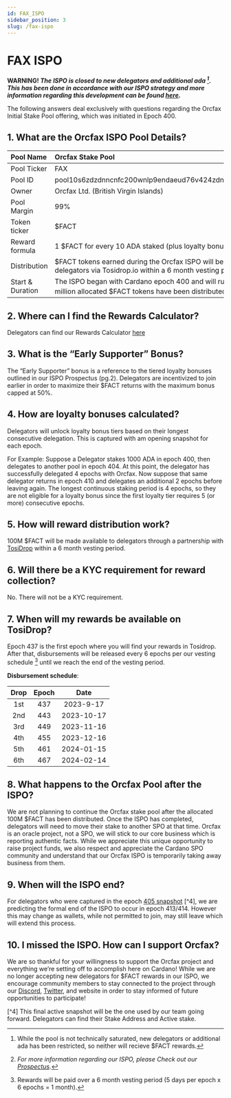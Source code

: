 ```yaml
---
id: FAX_ISPO
sidebar_position: 3
slug: /fax-ispo
---
```


# FAX ISPO
**WARNING! _The ISPO is closed to new delegators and additional ada [^1]. This has been done in accordance with our ISPO strategy and more information regarding this development can be found [here](https://discord.com/channels/918870284331802674/1082742450268942386/1098331279637876806)._**

The following answers deal exclusively with questions regarding the Orcfax Initial Stake Pool offering, which was initiated in Epoch 400.

## 1. What are the Orcfax ISPO Pool Details?

| Pool Name | Orcfax Stake Pool |
| :----------- | :----------- |
| Pool Ticker | FAX |
| Pool ID | pool10s6zdzdnncnfc200wnlp9endaeud76v424zdnurx9askwshm02x |
| Owner | Orcfax Ltd. (British Virgin Islands) |
| Pool Margin | 99% |
| Token ticker | $FACT |
| Reward formula | 1 $FACT for every 10 ADA staked (plus loyalty bonuses per epoch) |
| Distribution | $FACT tokens earned during the Orcfax ISPO will become available to delegators via Tosidrop.io within a 6 month vesting period. |
| Start & Duration | The ISPO began with Cardano epoch 400 and will run until the 100 million allocated $FACT tokens have been distributed [^2]. | 

## 2. Where can I find the Rewards Calculator?

Delegators can find our Rewards Calculator [here](https://rewards.orcfax.io/)

## 3. What is the “Early Supporter” Bonus?

The “Early Supporter” bonus is a reference to the tiered loyalty bonuses outlined in our ISPO Prospectus (pg.2). Delegators are incentivized to join earlier in order to maximize their $FACT returns with the maximum bonus capped at 50%.

## 4. How are loyalty bonuses calculated?

Delegators will unlock loyalty bonus tiers based on their longest consecutive delegation. This is captured with am opening snapshot for each epoch. 
    
For Example: Suppose a Delegator stakes 1000 ADA in epoch 400, then delegates to another pool in epoch 404. At this point, the delegator has successfully delegated 4 epochs with Orcfax. Now suppose that same delegator returns in epoch 410 and delegates an additional 2 epochs before leaving again. The longest continuous staking period is 4 epochs, so they are not eligible for a loyalty bonus since the first loyalty tier requires 5 (or more) consecutive epochs.

## 5. How will reward distribution work?
    
100M $FACT will be made available to delegators through a partnership with [TosiDrop](https://www.tosidrop.io/) within a 6 month vesting period.

## 6. Will there be a KYC requirement for reward collection?

No. There will not be a KYC requirement.

## 7. When will my rewards be available on TosiDrop?
    
Epoch 437 is the first epoch where you will find your rewards in Tosidrop. After that, disbursements will be released every 6 epochs per our vesting schedule [^3] until we reach the end of the vesting period.

**Disbursement schedule**:

| Drop | Epoch | Date |
| :-----: | :-----:| :-----: |
| 1st | 437 | 2023-9-17 |
| 2nd | 443 | 2023-10-17 |
| 3rd | 449 | 2023-11-16 |
| 4th | 455 | 2023-12-16 |
| 5th | 461 | 2024-01-15 |
| 6th | 467 | 2024-02-14 |

## 8. What happens to the Orcfax Pool after the ISPO?

We are not planning to continue the Orcfax stake pool after the allocated 100M $FACT has been distributed. Once the ISPO has completed, delegators will need to move their stake to another SPO at that time. Orcfax is an oracle project, not a SPO, we will stick to our core business which is reporting authentic facts. While we appreciate this unique opportunity to raise project funds, we also respect and appreciate the Cardano SPO community and understand that our Orcfax ISPO is temporarily taking away business from them.

## 9. When will the ISPO end?

For delegators who were captured in the epoch [405 snapshot](https://docs.google.com/spreadsheets/d/1872yx1Ly75D17m7nsR_tXsb0tx7FmywkSEEZtmqD2As/edit?usp=sharing) [^4], we are predicting the formal end of the ISPO to occur in epoch 413/414. However this may change as wallets, while not permitted to join, may still leave which will extend this process.

## 10. I missed the ISPO. How can I support Orcfax?

We are so thankful for your willingness to support the Orcfax project and everything we’re setting off to accomplish here on Cardano! While we are no longer accepting new delegators for $FACT rewards in our ISPO, we encourage community members to stay connected to the project through our [Discord](http://dsc.gg/orcfax), [Twitter](https://twitter.com/orcfax), and website in order to stay informed of future opportunities to participate!


[^1]: While the pool is not technically saturated, new delegators or additional ada has been restricted, so neither will recieve $FACT rewards.

[^2]: *For more information regarding our ISPO, please Check out our [Prospectus](https://orcfax.io/#ispo).*

[^3]: Rewards will be paid over a 6 month vesting period (5 days per epoch x 6 epochs = 1 month).

[^4] This final active snapshot will be the one used by our team going forward. Delegators can find their Stake Address and Active stake.